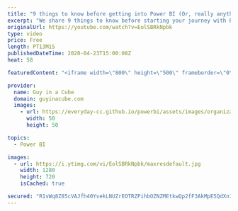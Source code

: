 ```yaml
---
title: "9 things to know before getting into Power BI (Or, really anything)"
excerpt: "We share 9 things to know before starting your journey with Power BI. Really this applies to anything...   Power BI User Groups: https://www.pbiusergroup.com/  *** Social Media Resources *** Power BI Community: https://community.powerbi.com Twitter: https://twitter.com/search?q=%23powerbi&src=typed_query"
originalUrl: https://youtube.com/watch?v=EolSBRkNpbk
type: video
price: Free
length: PT13M1S
publishedDateTime: 2020-04-23T15:00:08Z
heat: 58

featuredContent: "<iframe width=\"800\" height=\"500\" frameborder=\"0\" src=\"https://www.youtube.com/embed/EolSBRkNpbk\" allow=\"accelerometer; autoplay; encrypted-media; gyroscope; picture-in-picture\" allowfullscreen></iframe>"

provider:
  name: Guy in a Cube
  domain: guyinacube.com
  images:
    - url: https://everyday-cc.github.io/powerbi/assets/images/organizations/guyinacube.com-50x50.jpg
      width: 50
      height: 50

topics:
  - Power BI

images:
  - url: https://i.ytimg.com/vi/EolSBRkNpbk/maxresdefault.jpg
    width: 1280
    height: 720
    isCached: true

secured: "R1sWq8Z85cVAJfh40YvekLNUZrEOTRZPihbOZNZMEtkwQp2fF3AkMpE5QdXn1JBmIymMVZ1Bk8L7EWTFjpUNPqOisVJmszcV1yrdkAIzCKcbgNI8BLwdt9c6oZu5wTatZtZ3oc7S2dbwtI7WgXZiDmYH+idKNogsfBqsgoccQcsjHZ5dKgJ1FNS7HDIRHv6a1F6nDhj3Egu2WpA9cOyGNbr3z4c1hV3TqfnIQr+kF5OuowP+T6okAD9irffFA2Zbnte3E9LnQr//hUrp9U+CKxaekYle/GH0wHQAB0ZTriuYV7iPkAu++fkou8g/nZoyX5XliFyYDEqsbU/58xJMZiHbPupd6C0FInySRquQKqbch9I7ms1OTc34jWz3Npzz66ycjQAgRgiq7xk3sCO6K6mDuelzSQfgkCxqnzAEJfs=;HdogiXyf8GTXkHLQQTR26A=="
---
```


